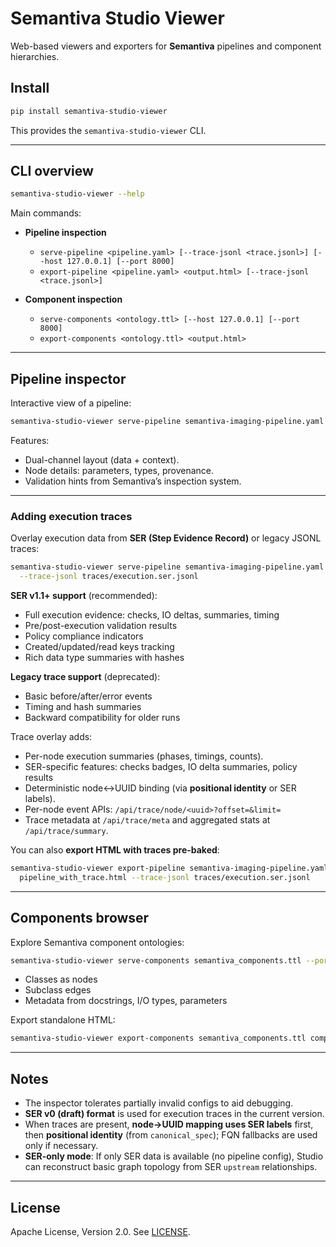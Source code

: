 # Semantiva Studio Viewer

Web-based viewers and exporters for **Semantiva** pipelines and component hierarchies.

## Install

```bash
pip install semantiva-studio-viewer
````

This provides the `semantiva-studio-viewer` CLI.

---

## CLI overview

```bash
semantiva-studio-viewer --help
```

Main commands:

* **Pipeline inspection**

  * `serve-pipeline <pipeline.yaml> [--trace-jsonl <trace.jsonl>] [--host 127.0.0.1] [--port 8000]`
  * `export-pipeline <pipeline.yaml> <output.html> [--trace-jsonl <trace.jsonl>]`
* **Component inspection**

  * `serve-components <ontology.ttl> [--host 127.0.0.1] [--port 8000]`
  * `export-components <ontology.ttl> <output.html>`

---

## Pipeline inspector

Interactive view of a pipeline:

```bash
semantiva-studio-viewer serve-pipeline semantiva-imaging-pipeline.yaml --port 8000
```

Features:

* Dual-channel layout (data + context).
* Node details: parameters, types, provenance.
* Validation hints from Semantiva’s inspection system.

---

### Adding execution traces

Overlay execution data from **SER (Step Evidence Record)** or legacy JSONL traces:

```bash
semantiva-studio-viewer serve-pipeline semantiva-imaging-pipeline.yaml \
  --trace-jsonl traces/execution.ser.jsonl
```

**SER v1.1+ support** (recommended):
* Full execution evidence: checks, IO deltas, summaries, timing
* Pre/post-execution validation results
* Policy compliance indicators  
* Created/updated/read keys tracking
* Rich data type summaries with hashes

**Legacy trace support** (deprecated):
* Basic before/after/error events
* Timing and hash summaries
* Backward compatibility for older runs

Trace overlay adds:

* Per-node execution summaries (phases, timings, counts).
* SER-specific features: checks badges, IO delta summaries, policy results
* Deterministic node↔UUID binding (via **positional identity** or SER labels).
* Per-node event APIs: `/api/trace/node/<uuid>?offset=&limit=`
* Trace metadata at `/api/trace/meta` and aggregated stats at `/api/trace/summary`.

You can also **export HTML with traces pre-baked**:

```bash
semantiva-studio-viewer export-pipeline semantiva-imaging-pipeline.yaml \
  pipeline_with_trace.html --trace-jsonl traces/execution.ser.jsonl
```

---

## Components browser

Explore Semantiva component ontologies:

```bash
semantiva-studio-viewer serve-components semantiva_components.ttl --port 8001
```

* Classes as nodes
* Subclass edges
* Metadata from docstrings, I/O types, parameters

Export standalone HTML:

```bash
semantiva-studio-viewer export-components semantiva_components.ttl components.html
```

---

## Notes

* The inspector tolerates partially invalid configs to aid debugging.
* **SER v0 (draft) format** is used for execution traces in the current version.
* When traces are present, **node→UUID mapping uses SER labels** first, then **positional identity** (from `canonical_spec`); FQN fallbacks are used only if necessary.
* **SER-only mode**: If only SER data is available (no pipeline config), Studio can reconstruct basic graph topology from SER `upstream` relationships.

---

## License

Apache License, Version 2.0. See [LICENSE](LICENSE).